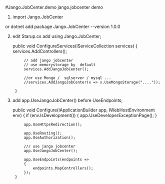 #Jango.JobCenter.demo
jango.jobcenter demo

1. import Jango.JobCenter
 <PackageReference Include="Jango.JobCenter" Version="1.0.0" />
 or dotnet add package Jango.JobCenter --version 1.0.0

2. edit Starup.cs
   add using Jango.JobCenter;
   
   public void ConfigureServices(IServiceCollection services)
        {
            services.AddControllers();

            // add jango jobcenter
            // use memorystorage by  default
            services.AddJangoJobCenter();

            //or use Mongo /  sqlserver / mysql ...
            //services.AddJangoJobCenter(x => x.UseMongoStorage("...."));
        
        }
3. add  app.UseJangoJobCenter()  before UseEndpoints;
   
     public void Configure(IApplicationBuilder app, IWebHostEnvironment env)
        {
            if (env.IsDevelopment())
            {
                app.UseDeveloperExceptionPage();
            }

            app.UseHttpsRedirection();

            app.UseRouting();
            app.UseAuthorization();

            /// use jango jobcenter
            app.UseJangoJobCenter();

            app.UseEndpoints(endpoints =>
            {
                endpoints.MapControllers();
            });
        }
